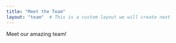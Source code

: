 ```yaml
---
title: "Meet the Team"
layout: "team"  # This is a custom layout we will create next
---
```

Meet our amazing team! 